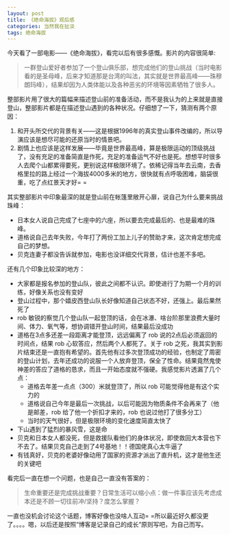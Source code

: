 ```yaml
---
layout: post
title: 《绝命海拔》观后感
categories: 当然我在扯淡
tags: 绝命海拔
---
```


今天看了一部电影——《绝命海拔》，看完以后有很多感慨。影片的内容很简单:

> 一群登山爱好者参加了一个登山俱乐部，想完成他们的登山挑战（当时电影看的是圣母峰，后来才知道那是台湾的叫法，其实就是世界最高峰——珠穆朗玛峰），结果却因为人类体能以及各种恶劣的环境等因素牺牲了很多人。

整部影片用了很大的篇幅来描述登山前的准备活动，而不是我认为的上来就是直接登山，整部影片都是在描述登山遇到的各种状况。仔细想了一下，猜测有两个原因：

1. 和开头所交代的背景有关——这是根据1996年的真实登山事件改编的，所以导演应该是想尽可能的还原当时的情景吧。
2. 剧情上也应该是这样发展——毕竟是世界最高峰，算是极限运动的顶级挑战了，没有充足的准备简直是作死，充足的准备运气不好也是死。想想平时很多人去爬个山都累得要死，更别说这样极限环境了。依稀记得当年去云南，去香格里拉的路上经过一个海拔4000多米的地方，很快就有点呼吸困难，脑袋很重，吃了点红景天才好= =

其实整部影片中印象最深的就是登山前在帐篷里敞开心扉，说自己为什么要来挑战珠峰：

* 日本女人说自己完成了七座中的六座，所以要去完成最后的、也是最难的珠峰。
* 道格说自己去年失败，今年打了两份工加上儿子的赞助才来，这次肯定想完成自己的梦想。
* 贝克连妻子都没告诉就参加，电影也没详细交代背景，估计也差不多吧。

还有几个印象比较深的地方：

* 大家都是报名参加的登山队，彼此之间都不认识。即使进行了为期一个月的训练，好像关系也没有变好
* 登山过程中，那个嬉皮西登山队长好像知道自己状态不好，还强上。最后果然死了
* rob 敏锐的察觉几个登山队一起登顶的话，会在冰瀑、啥台阶那里浪费大量时间、体力、氧气等，想协调错开登山时间，结果最后没成功
* 道格在3点多还差一段距离才能登顶，远远偏离了 rob 说的2点后必须返回的时间点，结果 rob 心软答应，然后两个人都死了。关于 rob 之死，我其实到影片结束还是一直抱有希望的。首先他有过多次登顶成功的经验，也制定了周密的登山计划，去年还成功的说服一个人放弃登顶，保全了性命。结果竟然鬼使神差的答应了道格的恳求，而且一开始态度就不强硬。我感觉影片透漏了几个点：
	* 道格去年差一点点（300）米就登顶了，所以 rob 可能觉得他是有这个实力的
	* 道格说自己今年是最后一次挑战，以后可能因为物质条件不会再来了（他是邮差，rob 给了他一个折扣才来的，rob 也说过他打了很多分工）
	* 当时的天气很好，但是极限环境的变化速度简直太快了
* 下山遇到了猛烈的暴风雪，这是命
* 贝克和日本女人都没死，但是救援队看他们的身体状况，即使救回大本营也下不去了。结果贝克自己走到了4号基地！！德国佬真心太牛逼了
* 有钱真好，贝克的老婆好像动用了国家的资源才派出了直升机，这才是他生还的关键吧

看完后一直在想一个问题，也是自己一直没有答案的：

> 生命重要还是完成挑战重要？日常生活可以缩小点：做一件事应该先考虑成本还是不顾一切往前冲/坚持？度怎么掌握？

一直也没机会讨论这个话题，博客好像也没啥人互动= =所以最近好久都没更了。。。。嗯，以后还是按照“博客是记录自己的成长”原则写吧，为自己而写。